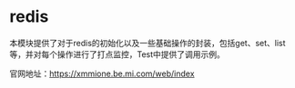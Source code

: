 # redis

本模块提供了对于redis的初始化以及一些基础操作的封装，包括get、set、list等，并对每个操作进行了打点监控，Test中提供了调用示例。

官网地址：https://xmmione.be.mi.com/web/index

